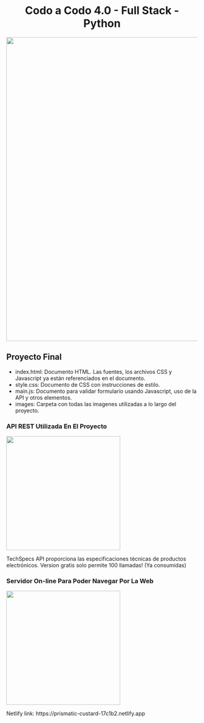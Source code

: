<h1 align="center">Codo a Codo 4.0 - Full Stack - Python</h1>

<div align="center">   
<img width="800" src="https://lh3.googleusercontent.com/pw/AJFCJaX_CQsosYjQJaPywRWE0Hgq2PXzlLO5AwomF0T9L57jjpc35v25bKYlyrVIFOqhzvduXEanahZ_-_RX4i4QJ9DU5O8RmQqWTWd0-6rNzFB_Jn8PCh8q9SeM6jLerBGlkSc-HO6V3HhtQ7YbyRv2GYXys9PNUEfrZVgjonz8_IRByVaIB25kzC92F7Mq6OWdXmOviyS_9fgMpJZ7TI9k4S_6aHtikpdlOLCZtP8OAAUle9_psYoFxO_Uh6cS33jpsDAqvdQ-bsNq92ldu2nzJYKe0VvQcrZ9aoX68wwIy4_L0N1DDm6g6owYTpUNgQ3HtxSV45XCjHQVPaXyFsvVGETnFOBFAqrO6wQTExCPlJVcQ1e5Nw9TrxcO8q8D7B0EPeZgBp0c2IIsWPCx7jAu4a6kh_xNveqgDZ9LmTjii8XzUj0AyKtPYsvwa0JqDhUd-BByAandX2n_tgiEAxeFpCk3KG8CC4GEx7gznhOVDAXrGaC2Ca01FxDc3qqS46D1Be9WvCF4ZjjZX08df0AqTqN_sm0GTEt3N2lSgKZrLB9EpWNFTZuMyygKCL0WNRI4Xt1GSVxSkzZ2D8KNb8RllFPD2dE6bdi0Eao0mxeysZySPzxu-wsYZ6ZKpIK7_60QEMXC4M_vaNiUkgFknD8JwAaRPgXF-zLoEYjhNmcPSJFEYI2qxSkm86G67_KqW8mzEXJ7_doG8YNLF663JgaKm_yJg2mvjevuTmsPBs_bRGJa3js_BRLOPZxFAu9ZS1Tk_6UaQdFbYwCdCV73MVhS3p4Yb0zz4UVEfUTebjfQDP7_ZGjhHHrNhqXm8t31QHcQc78klbVOoyI5yKKjQb6rNkdy3KC7avxwfHtVljBcKQfx7tkyyP58cX1T1r3jphoLnBnwOwn6WG8PzYktAfEqsipbglcbdbJi4-Ly4qlUQgA11ZJYrmSjSszzjrR5RvZlB7q4l8BcwrkacZdLNsGEN9M70LkeKrc=w1264-h894-s-no?authuser=1">
</div>

<h2>Proyecto Final</h2>

<ul>
     <li>index.html: Documento HTML. Las fuentes, los archivos CSS y Javascript ya están referenciados en el documento.</li>
     <li>style.css: Documento de CSS con instrucciones de estilo.</li>
     <li>main.js: Documento para validar formulario usando Javascript, uso de la API y otros elementos.</li>
     <li>images: Carpeta con todas las imagenes utilizadas a lo largo del proyecto.</li>
</ul>

<h3>API REST Utilizada En El Proyecto</h3>

<img width="300" src="https://developer.techspecs.io/assets/images/logo.svg">

<p>TechSpecs API proporciona las especificaciones técnicas de productos electrónicos. Version gratis solo permite 100 llamadas! (Ya consumidas)</p>

<h3>Servidor On-line Para Poder Navegar Por La Web</h3>

<img width="300" src="https://www.citybiz.co/wp-content/uploads/2021/05/Netlify.png">

<p>Netlify link: https://prismatic-custard-17c1b2.netlify.app</p>
